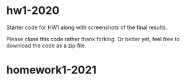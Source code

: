 # hw1-2020
Starter code for HW1 along with screenshots of the final results.

Please clone this code rather thank forking.  Or better yet, feel free to download the code as a zip file.
# homework1-2021
